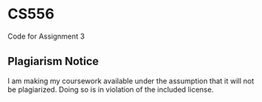# CS556
Code for Assignment 3

## Plagiarism Notice
I am making my coursework available under the assumption that it will not be plagiarized. Doing so is in violation of the included license.
